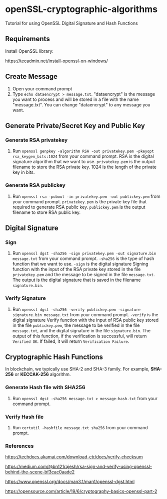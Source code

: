 # openSSL-cryptographic-algorithms
Tutorial for using OpenSSL Digital Signature and Hash Functions

## Requirements
Install OpenSSL library:

https://tecadmin.net/install-openssl-on-windows/

## Create Message
1. Open your command prompt
2. Type ```echo dataencrypt > message.txt```. "dataencrypt" is the message you want to process and will be stored in a file with the name "message.txt".
   You can change "dataencrypt" to any message you want.

## Generate Private/Secret Key and Public Key
### Generate RSA privatekey
1. Run ```openssl genpkey -algorithm RSA -out privatekey.pem -pkeyopt rsa_keygen_bits:1024``` from your command prompt.
   RSA is the digital signature algorithm that we want to use. ```privatekey.pem``` is the output filename to store the RSA private key. 1024 is the length of the private key in bits.

### Generate RSA publickey
1. Run ```openssl rsa -pubout -in privatekey.pem -out publickey.pem``` from your command prompt.
   ```privatekey.pem``` is the private key file that required to generate RSA public key. ```publickey.pem``` is the output filename to store RSA public key.

## Digital Signature
### Sign
1. Run ```openssl dgst -sha256 -sign privatekey.pem -out signature.bin message.txt``` from your command prompt.
```-sha256``` is the type of hash function that we want to use.
   ```-sign``` is the digital signature Signing function with the input of the RSA private key stored in the file ```privatekey.pem``` and the message to be signed in the file ```message.txt```. The output is the digital signature that is saved in the filename ```signature.bin```.

### Verify Signature
1. Run ```openssl dgst -sha256 -verify publickey.pem -signature signature.bin message.txt``` from your command prompt.
   ```-verify``` is the digital signature Verify function with the input of RSA public key stored in the file ```publickey.pem```, the message to be verified in the file ```message.txt```, and the digital signature in the file ```signature.bin```.
   The output of this function, if the verification is successful, will return ```Verified OK```. If failed, it will return ```Verification Failure```.

## Cryptographic Hash Functions
In blockchain, we typically use SHA-2 and SHA-3 family. For example, **SHA-256** or **KECCAK-256** algorithm.

### Generate Hash file with SHA256
1. Run ```openssl dgst -sha256 message.txt > message-hash.txt``` from your command prompt.
   

### Verify Hash file
1. Run ```certutil -hashfile message.txt sha256``` from your command prompt.


### References
https://techdocs.akamai.com/download-ctr/docs/verify-checksum

https://medium.com/@bn121rajesh/rsa-sign-and-verify-using-openssl-behind-the-scene-bf3cac0aade2

https://www.openssl.org/docs/man3.1/man1/openssl-dgst.html

https://opensource.com/article/19/6/cryptography-basics-openssl-part-2
